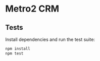 # Metro2 CRM

## Tests

Install dependencies and run the test suite:

```bash
npm install
npm test
```

